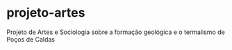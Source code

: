 # projeto-artes
Projeto de Artes e Sociologia sobre a formação geológica e o termalismo de Poços de Caldas
